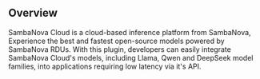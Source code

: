 ## Overview

SambaNova Cloud is a cloud-based inference platform from SambaNova, Experience the best and fastest open-source models powered by SambaNova RDUs. With this plugin, developers can easily integrate SambaNova Cloud's models, including Llama, Qwen and DeepSeek model families, into applications requiring low latency via it's API.
